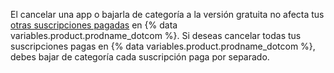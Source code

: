 El cancelar una app o bajarla de categoría a la versión gratuita no afecta tus [otras suscripciones pagadas](/articles/about-billing-on-github) en {% data variables.product.prodname_dotcom %}. Si deseas cancelar todas tus suscripciones pagas en {% data variables.product.prodname_dotcom %}, debes bajar de categoría cada suscripción paga por separado.
